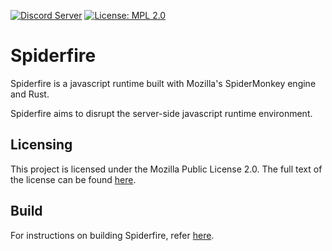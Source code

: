 [![Discord Server](https://img.shields.io/discord/579354150639370348?color=7389D8&label=Discord&labelColor=6A7EC2&logo=discord&logoColor=FFFFFF&style=flat-square)](https://discord.gg/RyQwwzW)
[![License: MPL 2.0](https://img.shields.io/static/v1?color=7389D8&label=License&labelColor=5D5D5D&message=MPL%202.0&color=4DC71F&style=flat-square)](https://choosealicense.com/licenses/mpl-2.0/)

# Spiderfire
Spiderfire is a javascript runtime built with Mozilla's SpiderMonkey engine and Rust.

Spiderfire aims to disrupt the server-side javascript runtime environment.

## Licensing
This project is licensed under the Mozilla Public License 2.0. The full text of the license can be found [here](license.md).

## Build
For instructions on building Spiderfire, refer [here](contribution/build.md).